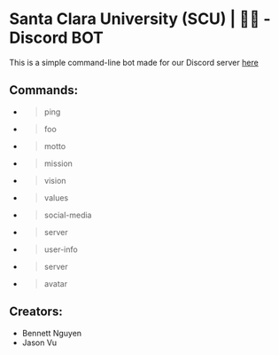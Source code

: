 # Santa Clara University (SCU) | 🐎💨 - Discord BOT
This is a simple command-line bot made for our Discord server [here](https://discord.com)

## Commands:
- > ping
- > foo
- > motto
- > mission
- > vision
- > values
- > social-media
- > server
- > user-info
- > server
- > avatar

## Creators:
- Bennett Nguyen
- Jason Vu
